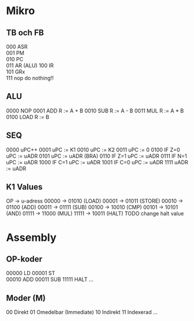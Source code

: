 # Mikro
## TB och FB
000  ASR  
001  PM   
010  PC   
011  AR (ALU)
100  IR   
101  GRx  
111  nop do nothing!!
## ALU
0000  NOP 
0001  ADD   R := A + B
0010  SUB   R := A - B
0011  MUL   R := A * B
0100  LOAD  R := B
## SEQ
0000  uPC++
0001  uPC := K1
0010  uPC := K2
0011  uPC := 0
0100  IF Z=0 uPC := uADR
0101  uPC := uADR (BRA)
0110  IF Z=1 uPC := uADR
0111  IF N=1 uPC := uADR
1000  IF C=1 uPC := uADR
1001  IF C=0 uPC := uADR
1111  uADR := uADR

## K1 Values
OP    -> u-adress
00000 -> 01010 (LOAD)
00001 -> 01011 (STORE)
00010 -> 01100 (ADD)
00011 -> 01111 (SUB)
00100 -> 10010 (CMP)
00101 -> 10101 (AND)
01111 -> 11000 (MUL)
11111 -> 10011 (HALT)  TODO change halt value

# Assembly 
## OP-koder
00000 LD
00001 ST  
00010 ADD
00011 SUB
11111 HALT
...

## Moder (M)
00 Direkt
01 Omedelbar (Immediate)
10 Indirekt
11 Indexerad
...

